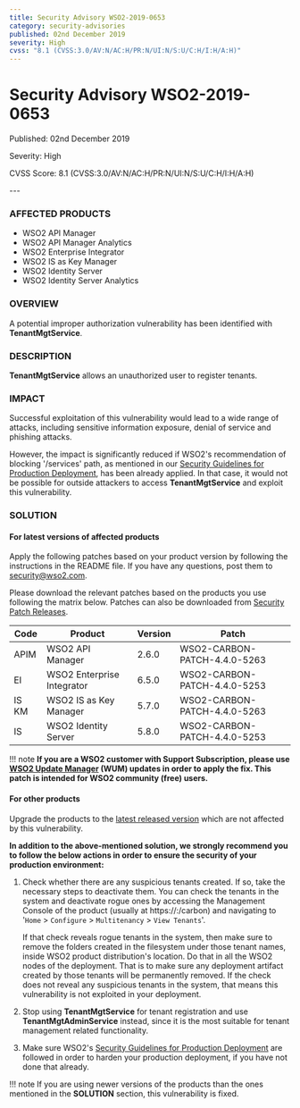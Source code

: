 ```yaml
---
title: Security Advisory WSO2-2019-0653
category: security-advisories
published: 02nd December 2019
severity: High
cvss: "8.1 (CVSS:3.0/AV:N/AC:H/PR:N/UI:N/S:U/C:H/I:H/A:H)"
---
```


# Security Advisory WSO2-2019-0653

<p class="doc-version">Published: 02nd December 2019</p>
<p class="doc-version">Severity: High</p>
<p class="doc-version">CVSS Score: 8.1 (CVSS:3.0/AV:N/AC:H/PR:N/UI:N/S:U/C:H/I:H/A:H)</p>
---

### AFFECTED PRODUCTS
* WSO2 API Manager
* WSO2 API Manager Analytics
* WSO2 Enterprise Integrator
* WSO2 IS as Key Manager
* WSO2 Identity Server 
* WSO2 Identity Server Analytics


### OVERVIEW
A potential improper authorization vulnerability has been identified with **TenantMgtService**.


### DESCRIPTION
**TenantMgtService** allows an unauthorized user to register tenants.


### IMPACT
Successful exploitation of this vulnerability would lead to a wide range of attacks, including sensitive information exposure, denial of service and phishing attacks.
                                   
However, the impact is significantly reduced if WSO2's recommendation of blocking '/services' path, as mentioned in our [Security Guidelines for Production Deployment](https://docs.wso2.com/display/ADMIN44x/Security+Guidelines+for+Production+Deployment), has been already applied. In that case, it would not be possible for outside attackers to access **TenantMgtService** and exploit this vulnerability.


### SOLUTION

#### For latest versions of affected products
Apply the following patches based on your product version by following the instructions in the README file. If you have any questions, post them to <security@wso2.com>.

Please download the relevant patches based on the products you use following the matrix below. Patches can also be downloaded from [Security Patch Releases](https://wso2.com/security-patch-releases/).


| **Code** | **Product**                | **Version** | **Patch**                    |
| -------- | -------------------------- | ----------- | ---------------------------- |
| APIM     | WSO2 API Manager           | 2.6.0       | WSO2-CARBON-PATCH-4.4.0-5263 |
| EI       | WSO2 Enterprise Integrator | 6.5.0       | WSO2-CARBON-PATCH-4.4.0-5253 |
| IS KM    | WSO2 IS as Key Manager     | 5.7.0       | WSO2-CARBON-PATCH-4.4.0-5263 |
| IS       | WSO2 Identity Server       | 5.8.0       | WSO2-CARBON-PATCH-4.4.0-5253 |


!!! note
    **If you are a WSO2 customer with Support Subscription, please use [WSO2 Update Manager](https://wso2.com/updates/wum) (WUM) updates in order to apply the fix. This patch is intended for WSO2 community (free) users.**

#### For other products
Upgrade the products to the [latest released version](https://wso2.com/products/carbon/release-matrix/) which are not affected by this vulnerability.

**In addition to the above-mentioned solution, we strongly recommend you to follow the below actions in order to ensure the security of your production environment:**

1. Check whether there are any suspicious tenants created. If so, take the necessary steps to deactivate them. You can check the tenants in the system and deactivate rogue ones by accessing the Management Console of the product (usually at https://:/carbon) and navigating to '`Home` > `Configure` > `Multitenancy` > `View Tenants`'. 

    If that check reveals rogue tenants in the system, then make sure to remove the folders created in the filesystem under those tenant names, inside WSO2 product distribution's location. Do that in all the WSO2 nodes of the deployment. That is to make sure any deployment artifact created by those tenants will be permanently removed. If the check does not reveal any suspicious tenants in the system, that means this vulnerability is not exploited in your deployment.

2. Stop using **TenantMgtService** for tenant registration and use **TenantMgtAdminService** instead, since it is the most suitable for tenant management related functionality.
3. Make sure WSO2's [Security Guidelines for Production Deployment](https://docs.wso2.com/display/ADMIN44x/Security+Guidelines+for+Production+Deployment) are followed in order to harden your production deployment, if you have not done that already. 

!!! note
    If you are using newer versions of the products than the ones mentioned in the **SOLUTION** section, this vulnerability is fixed.

